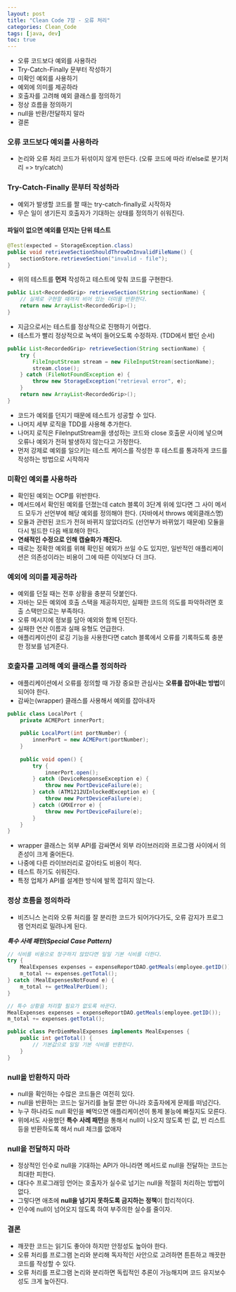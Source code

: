 ```yaml
---
layout: post
title: "Clean Code 7장 - 오류 처리"
categories: Clean_Code
tags: [java, dev]
toc: true
---
```


- 오류 코드보다 예외를 사용하라
- Try-Catch-Finally 문부터 작성하기
- 미확인 예외를 사용하기
- 예외에 의미를 제공하라
- 호출자를 고려해 예외 클래스를 정의하기
- 정상 흐름을 정의하기
- null을 반환/전달하지 말라
- 결론

### 오류 코드보다 예외를 사용하라
- 논리와 오류 처리 코드가 뒤섞이지 않게 만든다. (오류 코드에 따라 if/else로 분기처리 => try/catch)

### Try-Catch-Finally 문부터 작성하라
- 예외가 발생할 코드를 짤 때는 try-catch-finally로 시작하자
- 무슨 일이 생기든지 호출자가 기대하는 상태를 정의하기 쉬워진다.

#### 파일이 없으면 예외를 던지는 단위 테스트

```java
@Test(expected = StorageException.class)
public void retrieveSectionShouldThrowOnInvalidFileName() {
    sectionStore.retrieveSection("invalid - file");    
}
```

- 위의 테스트를 **먼저** 작성하고 테스트에 맞춰 코드를 구현한다.

```java
public List<RecordedGrip> retrieveSection(String sectionName) {
    // 실제로 구현할 때까지 비어 있는 더미를 반환한다.
    return new ArrayList<RecordedGrip>();
}
```

- 지금으로서는 테스트를 정상적으로 진행하기 어렵다.
- 테스트가 빨리 정상적으로 녹색이 들어오도록 수정하자. (TDD에서 봤던 순서)

```java
public List<RecordedGrip> retrieveSection(String sectionName) {
    try {
        FileInputStream stream = new FileInputStream(sectionName);
        stream.close();
    } catch (FileNotFoundException e) {
        throw new StorageException("retrieval error", e);
    }
    return new ArrayList<RecordedGrip>();
}
```

- 코드가 예외를 던지기 때문에 테스트가 성공할 수 있다.
- 나머지 세부 로직을 TDD를 사용해 추가한다.
- 나머지 로직은 FileInputStream을 생성하는 코드와 close 호출문 사이에 넣으며 오류나 예외가 전혀 발생하지 않는다고 가정한다.
- 먼저 강제로 예외를 일으키는 테스트 케이스를 작성한 후 테스트를 통과하게 코드를 작성하는 방법으로 시작하자

### 미확인 예외를 사용하라
- 확인된 예외는 OCP를 위반한다.
- 메서드에서 확인된 예외를 던졌는데 catch 블록이 3단계 위에 있다면 그 사이 메서드 모두가 선언부에 해당 예외를 정의해야 한다. (자바에서 throws 예외클래스명)
- 모듈과 관련된 코드가 전혀 바뀌지 않았더라도 (선언부가 바뀌었기 때문에) 모듈을 다시 빌드한 다음 배포해야 한다.
- **연쇄적인 수정으로 인해 캡슐화가 깨진다.**
- 때로는 정확한 예외를 위해 확인된 예외가 쓰일 수도 있지만, 일반적인 애플리케이션은 의존성이라는 비용이 그에 따른 이익보다 더 크다.

### 예외에 의미를 제공하라
- 예외를 던질 때는 전후 상황을 충분히 덧붙인다.
- 자바는 모든 예외에 호출 스택을 제공하지만, 실패한 코드의 의도를 파악하려면 호출 스택만으로는 부족하다.
- 오류 메시지에 정보를 담아 예외와 함께 던진다.
- 실패한 연산 이름과 실패 유형도 언급한다.
- 애플리케이션이 로깅 기능을 사용한다면 catch 블록에서 오류를 기록하도록 충분한 정보를 넘겨준다.

### 호출자를 고려해 예외 클래스를 정의하라
- 애플리케이션에서 오류를 정의할 때 가장 중요한 관심사는 **오류를 잡아내는 방법**이 되어야 한다.
- 감싸는(wrapper) 클래스를 사용해서 예외를 잡아내자

```java
public class LocalPort {
    private ACMEPort innerPort;
    
    public LocalPort(int portNumber) {
        innerPort = new ACMEPort(portNumber);
    }
    
    public void open() {
        try {
            innerPort.open();
        } catch (DeviceResponseException e) {
            throw new PortDeviceFailure(e);
        } catch (ATM1212UInlockedException e) {
            throw new PortDeviceFailure(e);
        } catch (GMXError e) {
            throw new PortDeviceFailure(e);
        }
    }
}
```  

- wrapper 클래스는 외부 API를 감싸면서 외부 라이브러리와 프로그램 사이에서 의존성이 크게 줄어든다.
- 나중에 다른 라이브러리로 갈아타도 비용이 적다.
- 테스트 하기도 쉬워진다.
- 특정 업체가 API를 설계한 방식에 발목 잡히지 않는다.

### 정상 흐름을 정의하라
- 비즈니스 논리와 오류 처리를 잘 분리한 코드가 되어가다가도, 오류 감지가 프로그램 언저리로 밀려나게 된다.

***특수 사례 패턴(Special Case Pattern)***

```java
// 식비를 비용으로 청구하지 않았다면 일일 기본 식비를 더한다.
try {
    MealExpenses expenses = expenseReportDAO.getMeals(employee.getID());
    m_total += expenses.getTotal();
} catch (MealExpensesNotFound e) {
    m_total += getMealPerDiem();
}

// 특수 상황을 처리할 필요가 없도록 바꾼다.
MealExpenses expenses = expenseReportDAO.getMeals(employee.getID());
m_total += expenses.getTotal();

public class PerDiemMealExpenses implements MealExpenses {
    public int getTotal() {
        // 기본값으로 일일 기본 식비를 반환한다.
    }
} 
```

### null을 반환하지 마라
- null을 확인하는 수많은 코드들은 여전히 있다.
- null을 반환하는 코드는 일거리를 늘릴 뿐만 아니라 호출자에게 문제를 떠넘긴다.
- 누구 하나라도 null 확인을 빼먹으면 애플리케이션이 통제 불능에 빠질지도 모른다.
- 위에서도 사용했던 **특수 사례 패턴**을 통해서 null이 나오지 않도록 빈 값, 빈 리스트 등을 반환하도록 해서 null 체크를 없애자

### null을 전달하지 마라
- 정상적인 인수로 null을 기대하는 API가 아니라면 메서드로 null을 전달하는 코드는 최대한 피한다.
- 대다수 프로그래밍 언어는 호출자가 실수로 넘기는 null을 적절히 처리하는 방법이 없다.
- 그렇다면 애초에 **null을 넘기지 못하도록 금지하는 정책**이 합리적이다.
- 인수에 null이 넘어오지 않도록 하여 부주의한 실수를 줄이자.

### 결론
- 깨끗한 코드는 읽기도 좋아야 하지만 안정성도 높아야 한다.
- 오류 처리를 프로그램 논리와 분리해 독자적인 사안으로 고려하면 튼튼하고 깨끗한 코드를 작성할 수 있다.
- 오류 처리를 프로그램 논리와 분리하면 독립적인 추론이 가능해지며 코드 유지보수성도 크게 높아진다.
